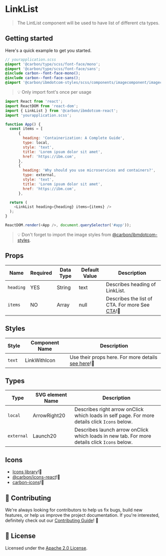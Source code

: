 # LinkList

> The LintList component will be used to have list of different cta types.

## Getting started

Here's a quick example to get you started.

```scss
// yourapplication.scss
@import '@carbon/type/scss/font-face/mono';
@import '@carbon/type/scss/font-face/sans';
@include carbon--font-face-mono();
@include carbon--font-face-sans();
@import '@carbon/ibmdotcom-styles/scss/components/imagecomponent/imagecomponent';
```

> 💡 Only import font's once per usage

```javascript
import React from 'react';
import ReactDOM from 'react-dom';
import { LinkList } from '@carbon/ibmdotcom-react';
import 'yourapplication.scss';

function App() {
  const items = [
      {
        heading: 'Containerization: A Complete Guide',
        type: local,
        style: 'text',
        title: 'Lorem ipsum dolor sit amet',
        href: 'https://ibm.com',
      },
      {
        heading: 'Why should you use microservices and containers?',
        type: external,
        style: 'text',
        title: 'Lorem ipsum dolor sit amet',
        href: 'https://ibm.com',
      },

  return (
    <LinkList heading={heading} items={items} />
  );
}

ReactDOM.render(<App />, document.querySelector('#app'));
```

> 💡 Don't forget to import the image styles from
> [@carbon/ibmdotcom-styles](https://github.com/carbon-design-system/ibm-dotcom-library/blob/master/packages/styles).

## Props

| Name      | Required | Data Type | Default Value | Description                                                                                                                                             |
| --------- | -------- | --------- | ------------- | ------------------------------------------------------------------------------------------------------------------------------------------------------- |
| `heading` | YES      | String    | text          | Describes heading of LinkList.                                                                                                                          |
| `items`   | NO       | Array     | null          | Describes the list of CTA. For more See [CTA](https://github.com/mkothur/ibm-dotcom-library/blob/master/packages/react/src/components/CTA/README.md)!👀 |

## Styles

| Style  | Component Name | Description                                                                                                                                              |
| ------ | -------------- | -------------------------------------------------------------------------------------------------------------------------------------------------------- |
| `text` | LinkWithIcon   | Use their props here. For more details [see here](https://ibmdotcom-react-experimental.mybluemix.net/?path=/story/components-link-with-icon--default)!👀 |

## Types

| Type       | SVG element Name | Description                                                                                   |
| ---------- | ---------------- | --------------------------------------------------------------------------------------------- |
| `local`    | ArrowRight20     | Describes right arrow onClick which loads in self page. For more details click `Icons` below. |
| `external` | Launch20         | Describes launch arrow onClick which loads in new tab. For more details click `Icons` below.  |

## Icons

- [Icons library](https://www.carbondesignsystem.com/guidelines/icons/library/)!👀
- [@carbon/icons-react](https://github.com/carbon-design-system/carbon/tree/master/packages/icons-react)!👀
- [carbon-icons](https://www.npmjs.com/package/carbon-icons)!👀

## 🙌 Contributing

We're always looking for contributors to help us fix bugs, build new features,
or help us improve the project documentation. If you're interested, definitely
check out our
[Contributing Guide](https://github.com/carbon-design-system/ibm-dotcom-library/blob/master/.github/CONTRIBUTING.md)!
👀

## 📝 License

Licensed under the
[Apache 2.0 License](https://github.com/carbon-design-system/ibm-dotcom-library/blob/master/LICENSE).
